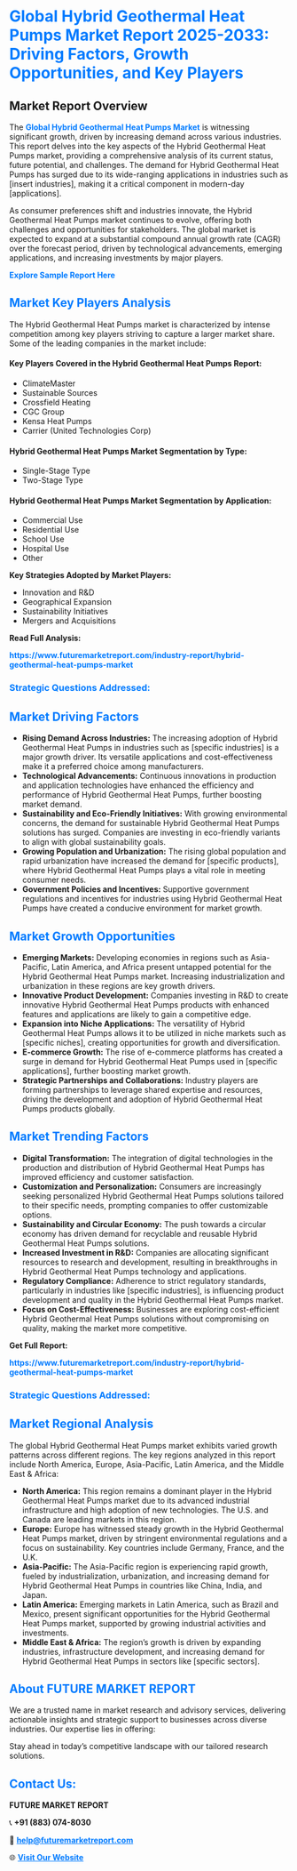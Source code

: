 <h1 style="color: #007BFF;">Global Hybrid Geothermal Heat Pumps Market Report 2025-2033: Driving Factors, Growth Opportunities, and Key Players</h1>

<section id="overview">
<h2>Market Report Overview</h2>
<p>The <a href="https://www.futuremarketreport.com/industry-report/hybrid-geothermal-heat-pumps-market" style="color: #007BFF; text-decoration: none;"><strong>Global Hybrid Geothermal Heat Pumps Market</strong></a> is witnessing significant growth, driven by increasing demand across various industries. This report delves into the key aspects of the Hybrid Geothermal Heat Pumps market, providing a comprehensive analysis of its current status, future potential, and challenges. The demand for Hybrid Geothermal Heat Pumps has surged due to its wide-ranging applications in industries such as [insert industries], making it a critical component in modern-day [applications].</p>
<p>As consumer preferences shift and industries innovate, the Hybrid Geothermal Heat Pumps market continues to evolve, offering both challenges and opportunities for stakeholders. The global market is expected to expand at a substantial compound annual growth rate (CAGR) over the forecast period, driven by technological advancements, emerging applications, and increasing investments by major players.</p>
</section>

<section id="overview">
<p><a href="https://www.futuremarketreport.com/request-sample/reportId=87577" style="color: #007BFF; text-decoration: none;"><strong>Explore Sample Report Here</strong></a></p>
</section>

<section id="key-players">
<h2 style="color: #007BFF;">Market Key Players Analysis</h2>
<p>The Hybrid Geothermal Heat Pumps market is characterized by intense competition among key players striving to capture a larger market share. Some of the leading companies in the market include:</p>
<h4>Key Players Covered in the Hybrid Geothermal Heat Pumps Report:</h4>
<ul><li>ClimateMaster</li><li>Sustainable Sources</li><li>Crossfield Heating</li><li>CGC Group</li><li>Kensa Heat Pumps</li><li>Carrier (United Technologies Corp)</li></ul>
<h4>Hybrid Geothermal Heat Pumps Market Segmentation by Type:</h4>
<ul><li>Single-Stage Type</li><li>Two-Stage Type</li></ul>

<h4>Hybrid Geothermal Heat Pumps Market Segmentation by Application:</h4>
<ul><li>Commercial Use</li><li>Residential Use</li><li>School Use</li><li>Hospital Use</li><li>Other</li></ul>
<p><strong>Key Strategies Adopted by Market Players:</strong></p>
<ul>
<li>Innovation and R&D</li>
<li>Geographical Expansion</li>
<li>Sustainability Initiatives</li>
<li>Mergers and Acquisitions</li>
</ul>
</section>

<section>
<p><strong>Read Full Analysis: </strong></p><a href="https://www.futuremarketreport.com/industry-report/hybrid-geothermal-heat-pumps-market" style="color: #007BFF; text-decoration: none;"><strong>https://www.futuremarketreport.com/industry-report/hybrid-geothermal-heat-pumps-market</strong></a>
<h3 style="color: #007BFF;">Strategic Questions Addressed:</h3>
</section>

<section id="driving-factors">
<h2 style="color: #007BFF;">Market Driving Factors</h2>
<ul>
<li><strong>Rising Demand Across Industries:</strong> The increasing adoption of Hybrid Geothermal Heat Pumps in industries such as [specific industries] is a major growth driver. Its versatile applications and cost-effectiveness make it a preferred choice among manufacturers.</li>
<li><strong>Technological Advancements:</strong> Continuous innovations in production and application technologies have enhanced the efficiency and performance of Hybrid Geothermal Heat Pumps, further boosting market demand.</li>
<li><strong>Sustainability and Eco-Friendly Initiatives:</strong> With growing environmental concerns, the demand for sustainable Hybrid Geothermal Heat Pumps solutions has surged. Companies are investing in eco-friendly variants to align with global sustainability goals.</li>
<li><strong>Growing Population and Urbanization:</strong> The rising global population and rapid urbanization have increased the demand for [specific products], where Hybrid Geothermal Heat Pumps plays a vital role in meeting consumer needs.</li>
<li><strong>Government Policies and Incentives:</strong> Supportive government regulations and incentives for industries using Hybrid Geothermal Heat Pumps have created a conducive environment for market growth.</li>
</ul>
</section>

<section id="growth-opportunities">
<h2 style="color: #007BFF;">Market Growth Opportunities</h2>
<ul>
<li><strong>Emerging Markets:</strong> Developing economies in regions such as Asia-Pacific, Latin America, and Africa present untapped potential for the Hybrid Geothermal Heat Pumps market. Increasing industrialization and urbanization in these regions are key growth drivers.</li>
<li><strong>Innovative Product Development:</strong> Companies investing in R&D to create innovative Hybrid Geothermal Heat Pumps products with enhanced features and applications are likely to gain a competitive edge.</li>
<li><strong>Expansion into Niche Applications:</strong> The versatility of Hybrid Geothermal Heat Pumps allows it to be utilized in niche markets such as [specific niches], creating opportunities for growth and diversification.</li>
<li><strong>E-commerce Growth:</strong> The rise of e-commerce platforms has created a surge in demand for Hybrid Geothermal Heat Pumps used in [specific applications], further boosting market growth.</li>
<li><strong>Strategic Partnerships and Collaborations:</strong> Industry players are forming partnerships to leverage shared expertise and resources, driving the development and adoption of Hybrid Geothermal Heat Pumps products globally.</li>
</ul>
</section>

<section id="trending-factors">
<h2 style="color: #007BFF;">Market Trending Factors</h2>
<ul>
<li><strong>Digital Transformation:</strong> The integration of digital technologies in the production and distribution of Hybrid Geothermal Heat Pumps has improved efficiency and customer satisfaction.</li>
<li><strong>Customization and Personalization:</strong> Consumers are increasingly seeking personalized Hybrid Geothermal Heat Pumps solutions tailored to their specific needs, prompting companies to offer customizable options.</li>
<li><strong>Sustainability and Circular Economy:</strong> The push towards a circular economy has driven demand for recyclable and reusable Hybrid Geothermal Heat Pumps solutions.</li>
<li><strong>Increased Investment in R&D:</strong> Companies are allocating significant resources to research and development, resulting in breakthroughs in Hybrid Geothermal Heat Pumps technology and applications.</li>
<li><strong>Regulatory Compliance:</strong> Adherence to strict regulatory standards, particularly in industries like [specific industries], is influencing product development and quality in the Hybrid Geothermal Heat Pumps market.</li>
<li><strong>Focus on Cost-Effectiveness:</strong> Businesses are exploring cost-efficient Hybrid Geothermal Heat Pumps solutions without compromising on quality, making the market more competitive.</li>
</ul>
</section>

<section>
<p><strong>Get Full Report: </strong></p><a href="https://www.futuremarketreport.com/industry-report/hybrid-geothermal-heat-pumps-market" style="color: #007BFF; text-decoration: none;"><strong>https://www.futuremarketreport.com/industry-report/hybrid-geothermal-heat-pumps-market</strong></a>
<h3 style="color: #007BFF;">Strategic Questions Addressed:</h3>
</section>


<section id="regional-analysis">
<h2 style="color: #007BFF;">Market Regional Analysis</h2>
<p>The global Hybrid Geothermal Heat Pumps market exhibits varied growth patterns across different regions. The key regions analyzed in this report include North America, Europe, Asia-Pacific, Latin America, and the Middle East & Africa:</p>
<ul>
<li><strong>North America:</strong> This region remains a dominant player in the Hybrid Geothermal Heat Pumps market due to its advanced industrial infrastructure and high adoption of new technologies. The U.S. and Canada are leading markets in this region.</li>
<li><strong>Europe:</strong> Europe has witnessed steady growth in the Hybrid Geothermal Heat Pumps market, driven by stringent environmental regulations and a focus on sustainability. Key countries include Germany, France, and the U.K.</li>
<li><strong>Asia-Pacific:</strong> The Asia-Pacific region is experiencing rapid growth, fueled by industrialization, urbanization, and increasing demand for Hybrid Geothermal Heat Pumps in countries like China, India, and Japan.</li>
<li><strong>Latin America:</strong> Emerging markets in Latin America, such as Brazil and Mexico, present significant opportunities for the Hybrid Geothermal Heat Pumps market, supported by growing industrial activities and investments.</li>
<li><strong>Middle East & Africa:</strong> The region’s growth is driven by expanding industries, infrastructure development, and increasing demand for Hybrid Geothermal Heat Pumps in sectors like [specific sectors].</li>
</ul>
</section>

<footer>
<h2 style="color: #007BFF;">About FUTURE MARKET REPORT</h2>
<p>We are a trusted name in market research and advisory services, delivering actionable insights and strategic support to businesses across diverse industries. Our expertise lies in offering:</p>

<p>Stay ahead in today’s competitive landscape with our tailored research solutions.</p>

<h2 style="color: #007BFF;">Contact Us:</h2>
<p><strong>FUTURE MARKET REPORT</strong></p>
<p>📞 <strong>+91 (883) 074-8030</strong></p>
<p>📧 <strong><a href="mailto:help@futuremarketreport.com" style="color: #007BFF;">help@futuremarketreport.com</a></strong></p>
<p>🌐 <strong><a href="https://www.futuremarketreport.com/" style="color: #007BFF;">Visit Our Website</a></strong></p>
</footer>